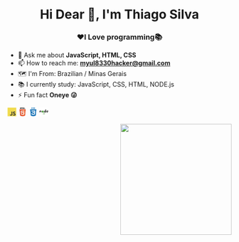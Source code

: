 <h1 align="center">Hi Dear 👋, I'm Thiago Silva</h1>
<h3 align="center">❤I Love programming📚</h3>


- 💬 Ask me about **JavaScript, HTML, CSS**
- 📫 How to reach me: **myul8330hacker@gmail.com**
- 🗺️ I'm From: Brazilian / Minas Gerais
- 📚 I currently study: JavaScript, CSS, HTML, NODE.js
- ⚡ Fun fact **Oneye 😜**

<p align="left">
  <img src="https://raw.githubusercontent.com/devicons/devicon/master/icons/javascript/javascript-original.svg" alt="javascript" width="20" height="20"/>
  <img src="https://raw.githubusercontent.com/devicons/devicon/master/icons/html5/html5-original-wordmark.svg" alt="html5"  width="20" height="20"/>
  <img src="https://raw.githubusercontent.com/devicons/devicon/master/icons/css3/css3-plain-wordmark.svg" alt="css3"  width="20" height="20"/>
  <img src="https://raw.githubusercontent.com/devicons/devicon/master/icons/nodejs/nodejs-original-wordmark.svg" alt="nodejs" width="20" height="20"/></p><p align="center">
  
<p align="right" top="0">
<img src="https://media.giphy.com/media/i4MAH84pqe2m2aVojc/giphy.gif" width="250" height="250" />
</p>
